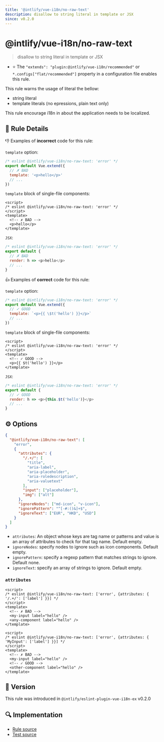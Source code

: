 ```yaml
---
title: '@intlify/vue-i18n/no-raw-text'
description: disallow to string literal in template or JSX
since: v0.2.0
---
```


# @intlify/vue-i18n/no-raw-text

> disallow to string literal in template or JSX

- :star: The `"extends": "plugin:@intlify/vue-i18n/recommended"` or `*.configs["flat/recommended"]` property in a configuration file enables this rule.

This rule warns the usage of literal the bellow:

- string literal
- template literals (no epressions, plain text only)

This rule encourage i18n in about the application needs to be localized.

## :book: Rule Details

:-1: Examples of **incorrect** code for this rule:

`template` option:

<eslint-code-block language="javascript">

<!-- eslint-skip -->

```js
/* eslint @intlify/vue-i18n/no-raw-text: 'error' */
export default Vue.extend({
  // ✗ BAD
  template: '<p>hello</p>'
  // ...
})
```

</eslint-code-block>

`template` block of single-file components:

<eslint-code-block>

<!-- eslint-skip -->

```vue
<script>
/* eslint @intlify/vue-i18n/no-raw-text: 'error' */
</script>
<template>
  <!-- ✗ BAD -->
  <p>hello</p>
</template>
```

</eslint-code-block>

`JSX`:

<eslint-code-block language="javascript">

<!-- eslint-skip -->

```js
/* eslint @intlify/vue-i18n/no-raw-text: 'error' */
export default {
  // ✗ BAD
  render: h => <p>hello</p>
  // ...
}
```

</eslint-code-block>

:+1: Examples of **correct** code for this rule:

`template` option:

<eslint-code-block language="javascript">

<!-- eslint-skip -->

```js
/* eslint @intlify/vue-i18n/no-raw-text: 'error' */
export default Vue.extend({
  // ✓ GOOD
  template: `<p>{{ \$t('hello') }}</p>`
  // ...
})
```

</eslint-code-block>

`template` block of single-file components:

<eslint-code-block>

<!-- eslint-skip -->

```vue
<script>
/* eslint @intlify/vue-i18n/no-raw-text: 'error' */
</script>
<template>
  <!-- ✓ GOOD -->
  <p>{{ $t('hello') }}</p>
</template>
```

</eslint-code-block>

`JSX`:

<eslint-code-block language="javascript">

<!-- eslint-skip -->

```js
/* eslint @intlify/vue-i18n/no-raw-text: 'error' */
export default {
  // ✓ GOOD
  render: h => <p>{this.$t('hello')}</p>
  // ...
}
```

</eslint-code-block>

## :gear: Options

```json
{
  "@intlify/vue-i18n/no-raw-text": [
    "error",
    {
      "attributes": {
        "/.+/": [
          "title",
          "aria-label",
          "aria-placeholder",
          "aria-roledescription",
          "aria-valuetext"
        ],
        "input": ["placeholder"],
        "img": ["alt"]
      },
      "ignoreNodes": ["md-icon", "v-icon"],
      "ignorePattern": "^[-#:()&]+$",
      "ignoreText": ["EUR", "HKD", "USD"]
    }
  ]
}
```

- `attributes`: An object whose keys are tag name or patterns and value is an array of attributes to check for that tag name. Default empty.
- `ignoreNodes`: specify nodes to ignore such as icon components. Default empty.
- `ignorePattern`: specify a regexp pattern that matches strings to ignore. Default none.
- `ignoreText`: specify an array of strings to ignore. Default empty.

### `attributes`

<eslint-code-block>

<!-- eslint-skip -->

```vue
<script>
/* eslint @intlify/vue-i18n/no-raw-text: ['error', {attributes: { '/.+/': ['label'] }}] */
</script>
<template>
  <!-- ✗ BAD -->
  <my-input label="hello" />
  <any-component label="hello" />
</template>
```

</eslint-code-block>

<eslint-code-block>

<!-- eslint-skip -->

```vue
<script>
/* eslint @intlify/vue-i18n/no-raw-text: ['error', {attributes: { 'MyInput': ['label'] }}] */
</script>
<template>
  <!-- ✗ BAD -->
  <my-input label="hello" />
  <!-- ✓ GOOD -->
  <other-component label="hello" />
</template>
```

</eslint-code-block>

## :rocket: Version

This rule was introduced in `@intlify/eslint-plugin-vue-i18n-ex` v0.2.0

## :mag: Implementation

- [Rule source](https://github.com/intlify/eslint-plugin-vue-i18n-ex/blob/master/lib/rules/no-raw-text.ts)
- [Test source](https://github.com/intlify/eslint-plugin-vue-i18n-ex/tree/master/tests/lib/rules/no-raw-text.ts)
